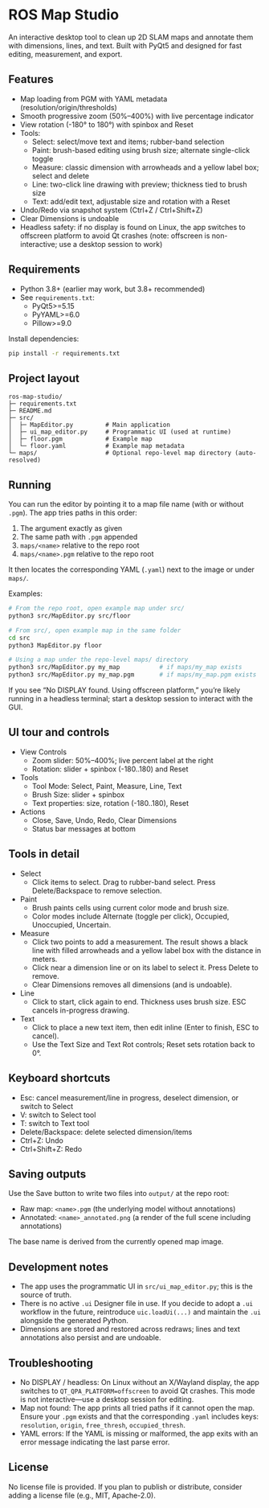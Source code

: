 # ROS Map Studio

An interactive desktop tool to clean up 2D SLAM maps and annotate them with dimensions, lines, and text. Built with PyQt5 and designed for fast editing, measurement, and export.

## Features

- Map loading from PGM with YAML metadata (resolution/origin/thresholds)
- Smooth progressive zoom (50%–400%) with live percentage indicator
- View rotation (-180° to 180°) with spinbox and Reset
- Tools:
	- Select: select/move text and items; rubber-band selection
	- Paint: brush-based editing using brush size; alternate single-click toggle
	- Measure: classic dimension with arrowheads and a yellow label box; select and delete
	- Line: two-click line drawing with preview; thickness tied to brush size
	- Text: add/edit text, adjustable size and rotation with a Reset
- Undo/Redo via snapshot system (Ctrl+Z / Ctrl+Shift+Z)
- Clear Dimensions is undoable
- Headless safety: if no display is found on Linux, the app switches to offscreen platform to avoid Qt crashes (note: offscreen is non-interactive; use a desktop session to work)

## Requirements

- Python 3.8+ (earlier may work, but 3.8+ recommended)
- See `requirements.txt`:
	- PyQt5>=5.15
	- PyYAML>=6.0
	- Pillow>=9.0

Install dependencies:

```bash
pip install -r requirements.txt
```

## Project layout

```
ros-map-studio/
├─ requirements.txt
├─ README.md
├─ src/
│  ├─ MapEditor.py         # Main application
│  ├─ ui_map_editor.py     # Programmatic UI (used at runtime)
│  ├─ floor.pgm            # Example map
│  └─ floor.yaml           # Example map metadata
└─ maps/                   # Optional repo-level map directory (auto-resolved)
```

## Running

You can run the editor by pointing it to a map file name (with or without `.pgm`). The app tries paths in this order:

1) The argument exactly as given
2) The same path with `.pgm` appended
3) `maps/<name>` relative to the repo root
4) `maps/<name>.pgm` relative to the repo root

It then locates the corresponding YAML (`.yaml`) next to the image or under `maps/`.

Examples:

```bash
# From the repo root, open example map under src/
python3 src/MapEditor.py src/floor

# From src/, open example map in the same folder
cd src
python3 MapEditor.py floor

# Using a map under the repo-level maps/ directory
python3 src/MapEditor.py my_map           # if maps/my_map exists
python3 src/MapEditor.py my_map.pgm       # if maps/my_map.pgm exists
```

If you see “No DISPLAY found. Using offscreen platform,” you’re likely running in a headless terminal; start a desktop session to interact with the GUI.

## UI tour and controls

- View Controls
	- Zoom slider: 50%–400%; live percent label at the right
	- Rotation: slider + spinbox (-180..180) and Reset
- Tools
	- Tool Mode: Select, Paint, Measure, Line, Text
	- Brush Size: slider + spinbox
	- Text properties: size, rotation (-180..180), Reset
- Actions
	- Close, Save, Undo, Redo, Clear Dimensions
	- Status bar messages at bottom

## Tools in detail

- Select
	- Click items to select. Drag to rubber-band select. Press Delete/Backspace to remove selection.
- Paint
	- Brush paints cells using current color mode and brush size.
	- Color modes include Alternate (toggle per click), Occupied, Unoccupied, Uncertain.
- Measure
	- Click two points to add a measurement. The result shows a black line with filled arrowheads and a yellow label box with the distance in meters.
	- Click near a dimension line or on its label to select it. Press Delete to remove.
	- Clear Dimensions removes all dimensions (and is undoable).
- Line
	- Click to start, click again to end. Thickness uses brush size. ESC cancels in-progress drawing.
- Text
	- Click to place a new text item, then edit inline (Enter to finish, ESC to cancel).
	- Use the Text Size and Text Rot controls; Reset sets rotation back to 0°.

## Keyboard shortcuts

- Esc: cancel measurement/line in progress, deselect dimension, or switch to Select
- V: switch to Select tool
- T: switch to Text tool
- Delete/Backspace: delete selected dimension/items
- Ctrl+Z: Undo
- Ctrl+Shift+Z: Redo

## Saving outputs

Use the Save button to write two files into `output/` at the repo root:

- Raw map: `<name>.pgm` (the underlying model without annotations)
- Annotated: `<name>_annotated.png` (a render of the full scene including annotations)

The base name is derived from the currently opened map image.

## Development notes

- The app uses the programmatic UI in `src/ui_map_editor.py`; this is the source of truth.
- There is no active `.ui` Designer file in use. If you decide to adopt a `.ui` workflow in the future, reintroduce `uic.loadUi(...)` and maintain the `.ui` alongside the generated Python.
- Dimensions are stored and restored across redraws; lines and text annotations also persist and are undoable.

## Troubleshooting

- No DISPLAY / headless: On Linux without an X/Wayland display, the app switches to `QT_QPA_PLATFORM=offscreen` to avoid Qt crashes. This mode is not interactive—use a desktop session for editing.
- Map not found: The app prints all tried paths if it cannot open the map. Ensure your `.pgm` exists and that the corresponding `.yaml` includes keys: `resolution`, `origin`, `free_thresh`, `occupied_thresh`.
- YAML errors: If the YAML is missing or malformed, the app exits with an error message indicating the last parse error.

## License

No license file is provided. If you plan to publish or distribute, consider adding a license file (e.g., MIT, Apache-2.0).
